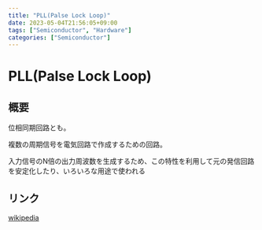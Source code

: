 ```yaml
---
title: "PLL(Palse Lock Loop)"
date: 2023-05-04T21:56:05+09:00
tags: ["Semiconductor", "Hardware"]
categories: ["Semiconductor"]
---
```

# PLL(Palse Lock Loop)

## 概要

位相同期回路とも。

複数の周期信号を電気回路で作成するための回路。

入力信号のN倍の出力周波数を生成するため、この特性を利用して元の発信回路を安定化したり、いろいろな用途で使われる

## リンク

[wikipedia](https://ja.wikipedia.org/wiki/%E4%BD%8D%E7%9B%B8%E5%90%8C%E6%9C%9F%E5%9B%9E%E8%B7%AFw)